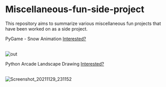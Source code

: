 # Miscellaneous-fun-side-project
This repository aims to summarize various miscellaneous fun projects that have been worked on as a side project.
<summary> PyGame - Snow Animation <a href = "https://github.com/felixfilipi/Miscellaneous-fun-side-project/blob/master/pygame/snow_animation.py"> Interested?</a> </summary> <br>

 ![out](https://user-images.githubusercontent.com/65327805/141414724-bd672b07-2d1a-4369-9ebf-774db2e5606c.gif)  
 
<summary> Python Arcade Landscape Drawing <a href = "https://github.com/felixfilipi/Miscellaneous-fun-side-project/blob/master/pygame/snow_animation.py"> Interested? </a></summary> <br>

 
![Screenshot_20211129_231152](https://user-images.githubusercontent.com/65327805/144714663-43d390ca-b15e-41f3-9ba7-52659656682e.png)

